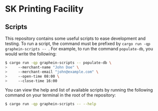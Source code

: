 # SK Printing Facility

## Scripts

This repository contains some useful scripts to ease development and testing. To
run a script, the command must be prefixed by
`cargo run -qp graphein-scripts -- `. For example, to run the command
`populate-db`, you would write the following:

```sh
$ cargo run -qp graphein-scripts -- populate-db \
>     --merchant-name "John Doe" \
>     --merchant-email "john@example.com" \
>     --open-time 08:00 \
>     --close-time 16:00
```

You can view the help and list of available scripts by running the following
command on your terminal in the root of the repository:

```sh
$ cargo run -qp graphein-scripts -- --help
```
